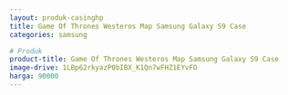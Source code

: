 ```yaml
---
layout: produk-casinghp
title: Game Of Thrones Westeros Map Samsung Galaxy S9 Case
categories: samsung

# Produk
product-title: Game Of Thrones Westeros Map Samsung Galaxy S9 Case
image-drive: 1LBp62rkyazP0bIBX_K1Qn7wFHZ1EYvFO
harga: 90000
---
```

